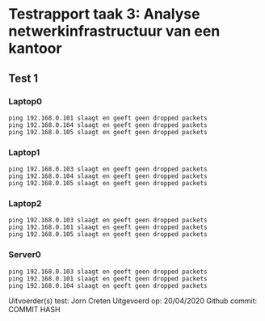 # Testrapport taak 3: Analyse netwerkinfrastructuur van een kantoor


## Test 1
### Laptop0
    ping 192.168.0.101 slaagt en geeft geen dropped packets
    ping 192.168.0.104 slaagt en geeft geen dropped packets
    ping 192.168.0.105 slaagt en geeft geen dropped packets
### Laptop1    
    ping 192.168.0.103 slaagt en geeft geen dropped packets
    ping 192.168.0.104 slaagt en geeft geen dropped packets
    ping 192.168.0.105 slaagt en geeft geen dropped packets
### Laptop2  
    ping 192.168.0.103 slaagt en geeft geen dropped packets
    ping 192.168.0.101 slaagt en geeft geen dropped packets
    ping 192.168.0.105 slaagt en geeft geen dropped packets
### Server0
    ping 192.168.0.103 slaagt en geeft geen dropped packets
    ping 192.168.0.101 slaagt en geeft geen dropped packets
    ping 192.168.0.104 slaagt en geeft geen dropped packets


Uitvoerder(s) test: Jorn Creten
Uitgevoerd op: 20/04/2020
Github commit:  COMMIT HASH
